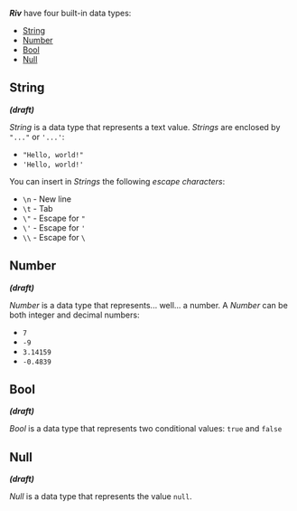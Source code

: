 


***Riv*** have four built-in data types:

- [String](#string)
- [Number](#number)
- [Bool](#bool)
- [Null](#null)



## String

***(draft)***


*String* is a data type that represents a text value. *Strings* are enclosed by `"..."` or `'...'`:

- `"Hello, world!"`
- `'Hello, world!'`

You can insert in *Strings* the following *escape characters*:

- `\n` - New line
- `\t` - Tab
- `\"` - Escape for `"`
- `\'` - Escape for `'`
- `\\` - Escape for `\`

## Number

***(draft)***


*Number* is a data type that represents... well... a number. A *Number* can be both integer and decimal numbers:

- `7`
- `-9`
- `3.14159`
- `-0.4839`

## Bool

***(draft)***


*Bool* is a data type that represents two conditional values: `true` and `false`

## Null

***(draft)***


*Null* is a data type that represents the value `null`.
